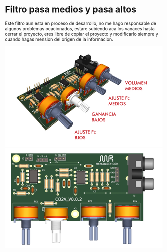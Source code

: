 # Filtro pasa medios y pasa altos

Este filtro aun esta en proceso de desarrollo, no me hago responsable de algunos problemas ocacionados, estare subiendo aca los vanaces hasta cerrar el proyecto, eres libre de copiar el proyecto y modificarlo siempre y cuando hagas mension del origen de la informacion.


![filtro pasa alta pasa baja](doc/filtro_pasa-baja-altas.jpg "filtro")
![filtro pasa alta pasa baja](doc/VISTA_TOP.jpg "filtro")